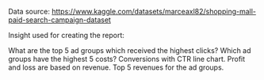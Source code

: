 Data source: https://www.kaggle.com/datasets/marceaxl82/shopping-mall-paid-search-campaign-dataset

Insight used for creating the report: 

What are the top 5 ad groups which received the highest clicks?
Which ad groups have the highest 5 costs?
Conversions with CTR line chart.
Profit and loss are based on revenue.
Top 5 revenues for the ad groups.
